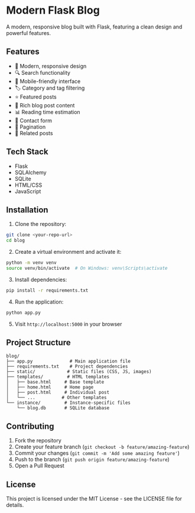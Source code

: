 # Modern Flask Blog

A modern, responsive blog built with Flask, featuring a clean design and powerful features.

## Features

- 🎨 Modern, responsive design
- 🔍 Search functionality
- 📱 Mobile-friendly interface
- 🏷️ Category and tag filtering
- ⭐ Featured posts
- 📝 Rich blog post content
- 📊 Reading time estimation
- 📱 Contact form
- 📄 Pagination
- 🔗 Related posts

## Tech Stack

- Flask
- SQLAlchemy
- SQLite
- HTML/CSS
- JavaScript

## Installation

1. Clone the repository:
```bash
git clone <your-repo-url>
cd blog
```

2. Create a virtual environment and activate it:
```bash
python -m venv venv
source venv/bin/activate  # On Windows: venv\Scripts\activate
```

3. Install dependencies:
```bash
pip install -r requirements.txt
```

4. Run the application:
```bash
python app.py
```

5. Visit `http://localhost:5000` in your browser

## Project Structure

```
blog/
├── app.py              # Main application file
├── requirements.txt    # Project dependencies
├── static/            # Static files (CSS, JS, images)
├── templates/         # HTML templates
│   ├── base.html     # Base template
│   ├── home.html     # Home page
│   ├── post.html     # Individual post
│   └── ...          # Other templates
└── instance/         # Instance-specific files
    └── blog.db       # SQLite database
```

## Contributing

1. Fork the repository
2. Create your feature branch (`git checkout -b feature/amazing-feature`)
3. Commit your changes (`git commit -m 'Add some amazing feature'`)
4. Push to the branch (`git push origin feature/amazing-feature`)
5. Open a Pull Request

## License

This project is licensed under the MIT License - see the LICENSE file for details.